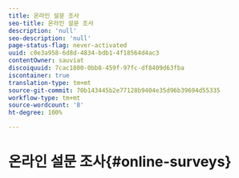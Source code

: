 ```yaml
---
title: 온라인 설문 조사
seo-title: 온라인 설문 조사
description: 'null'
seo-description: 'null'
page-status-flag: never-activated
uuid: c0e3a958-6d8d-4834-bdb1-4f18564d4ac3
contentOwner: sauviat
discoiquuid: 7cac1800-0bb8-459f-97fc-df8409d63fba
iscontainer: true
translation-type: tm+mt
source-git-commit: 70b143445b2e77128b9404e35d96b39694d55335
workflow-type: tm+mt
source-wordcount: '8'
ht-degree: 100%

---
```



# 온라인 설문 조사{#online-surveys}

